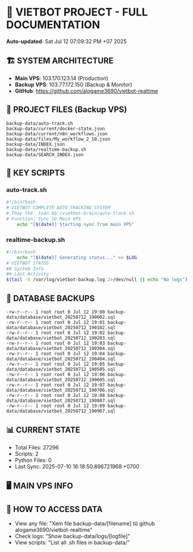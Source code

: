 # 🤖 VIETBOT PROJECT - FULL DOCUMENTATION
**Auto-updated**: Sat Jul 12 07:09:32 PM +07 2025

## 🏗️ SYSTEM ARCHITECTURE
- **Main VPS**: 103.170.123.14 (Production)
- **Backup VPS**: 103.77.172.150 (Backup & Monitor)
- **GitHub**: https://github.com/alogame3690/vietbot-realtime

## 📁 PROJECT FILES (Backup VPS)
```
backup-data/auto-track.sh
backup-data/current/docker-state.json
backup-data/current/n8n_workflows.json
backup-data/files/My_workflow_2_10.json
backup-data/INDEX.json
backup-data/realtime-backup.sh
backup-data/SEARCH_INDEX.json
```

## 🔧 KEY SCRIPTS
### auto-track.sh
```bash
#!/bin/bash
# VIETBOT COMPLETE AUTO TRACKING SYSTEM
# Thay thế toàn bộ /vietbot-brain/auto-track.sh
# Function: Sync từ Main VPS
    echo "[$(date)] Starting sync from main VPS"
```
### realtime-backup.sh
```bash
#!/bin/bash
    echo "[$(date)] Generating status..." >> $LOG
# VIETBOT STATUS
## System Info
## Last Activity
$(tail -5 /var/log/vietbot-backup.log 2>/dev/null || echo "No logs")
```

## 💾 DATABASE BACKUPS
```
-rw-r--r-- 1 root root 0 Jul 12 19:00 backup-data/database/vietbot_20250712_190002.sql
-rw-r--r-- 1 root root 0 Jul 12 19:01 backup-data/database/vietbot_20250712_190102.sql
-rw-r--r-- 1 root root 0 Jul 12 19:02 backup-data/database/vietbot_20250712_190203.sql
-rw-r--r-- 1 root root 0 Jul 12 19:03 backup-data/database/vietbot_20250712_190304.sql
-rw-r--r-- 1 root root 0 Jul 12 19:04 backup-data/database/vietbot_20250712_190404.sql
-rw-r--r-- 1 root root 0 Jul 12 19:05 backup-data/database/vietbot_20250712_190505.sql
-rw-r--r-- 1 root root 0 Jul 12 19:06 backup-data/database/vietbot_20250712_190605.sql
-rw-r--r-- 1 root root 0 Jul 12 19:07 backup-data/database/vietbot_20250712_190706.sql
-rw-r--r-- 1 root root 0 Jul 12 19:08 backup-data/database/vietbot_20250712_190807.sql
-rw-r--r-- 1 root root 0 Jul 12 19:09 backup-data/database/vietbot_20250712_190907.sql
```

## 📊 CURRENT STATE
- Total Files: 27296
- Scripts: 2
- Python Files: 0
- Last Sync: 2025-07-10 16:18:50.896721968 +0700

## 🖥️ MAIN VPS INFO


## 🚨 HOW TO ACCESS DATA
- View any file: "Xem file backup-data/[filename] từ github alogame3690/vietbot-realtime"
- Check logs: "Show backup-data/logs/[logfile]"
- View scripts: "List all .sh files in backup-data/"
